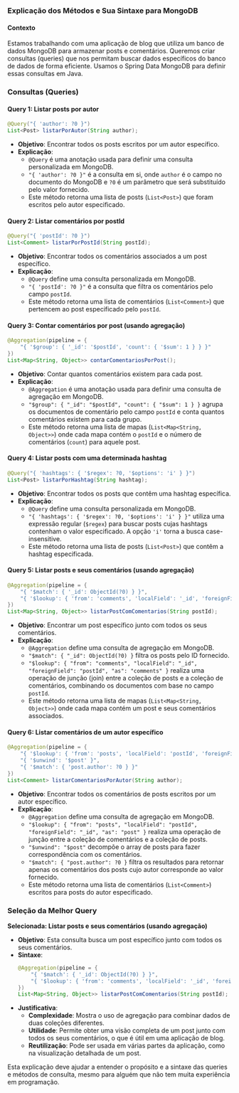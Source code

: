 ### Explicação dos Métodos e Sua Sintaxe para MongoDB

#### Contexto

Estamos trabalhando com uma aplicação de blog que utiliza um banco de dados MongoDB para armazenar posts e comentários. Queremos criar consultas (queries) que nos permitam buscar dados específicos do banco de dados de forma eficiente. Usamos o Spring Data MongoDB para definir essas consultas em Java.

### Consultas (Queries)

#### Query 1: Listar posts por autor

```java
@Query("{ 'author': ?0 }")
List<Post> listarPorAutor(String author);
```

- **Objetivo**: Encontrar todos os posts escritos por um autor específico.
- **Explicação**:
  - `@Query` é uma anotação usada para definir uma consulta personalizada em MongoDB.
  - `"{ 'author': ?0 }"` é a consulta em si, onde `author` é o campo no documento do MongoDB e `?0` é um parâmetro que será substituído pelo valor fornecido.
  - Este método retorna uma lista de posts (`List<Post>`) que foram escritos pelo autor especificado.

#### Query 2: Listar comentários por postId

```java
@Query("{ 'postId': ?0 }")
List<Comment> listarPorPostId(String postId);
```

- **Objetivo**: Encontrar todos os comentários associados a um post específico.
- **Explicação**:
  - `@Query` define uma consulta personalizada em MongoDB.
  - `"{ 'postId': ?0 }"` é a consulta que filtra os comentários pelo campo `postId`.
  - Este método retorna uma lista de comentários (`List<Comment>`) que pertencem ao post especificado pelo `postId`.

#### Query 3: Contar comentários por post (usando agregação)

```java
@Aggregation(pipeline = {
    "{ '$group': { '_id': '$postId', 'count': { '$sum': 1 } } }"
})
List<Map<String, Object>> contarComentariosPorPost();
```

- **Objetivo**: Contar quantos comentários existem para cada post.
- **Explicação**:
  - `@Aggregation` é uma anotação usada para definir uma consulta de agregação em MongoDB.
  - `"$group": { "_id": "$postId", "count": { "$sum": 1 } }` agrupa os documentos de comentário pelo campo `postId` e conta quantos comentários existem para cada grupo.
  - Este método retorna uma lista de mapas (`List<Map<String, Object>>`) onde cada mapa contém o `postId` e o número de comentários (`count`) para aquele post.

#### Query 4: Listar posts com uma determinada hashtag

```java
@Query("{ 'hashtags': { '$regex': ?0, '$options': 'i' } }")
List<Post> listarPorHashtag(String hashtag);
```

- **Objetivo**: Encontrar todos os posts que contêm uma hashtag específica.
- **Explicação**:
  - `@Query` define uma consulta personalizada em MongoDB.
  - `"{ 'hashtags': { '$regex': ?0, '$options': 'i' } }"` utiliza uma expressão regular (`$regex`) para buscar posts cujas hashtags contenham o valor especificado. A opção `'i'` torna a busca case-insensitive.
  - Este método retorna uma lista de posts (`List<Post>`) que contêm a hashtag especificada.

#### Query 5: Listar posts e seus comentários (usando agregação)

```java
@Aggregation(pipeline = {
    "{ '$match': { '_id': ObjectId(?0) } }",
    "{ '$lookup': { 'from': 'comments', 'localField': '_id', 'foreignField': 'postId', 'as': 'comments' } }"
})
List<Map<String, Object>> listarPostComComentarios(String postId);
```

- **Objetivo**: Encontrar um post específico junto com todos os seus comentários.
- **Explicação**:
  - `@Aggregation` define uma consulta de agregação em MongoDB.
  - `"$match": { "_id": ObjectId(?0) }` filtra os posts pelo ID fornecido.
  - `"$lookup": { "from": "comments", "localField": "_id", "foreignField": "postId", "as": "comments" }` realiza uma operação de junção (join) entre a coleção de posts e a coleção de comentários, combinando os documentos com base no campo `postId`.
  - Este método retorna uma lista de mapas (`List<Map<String, Object>>`) onde cada mapa contém um post e seus comentários associados.

#### Query 6: Listar comentários de um autor específico

```java
@Aggregation(pipeline = {
    "{ '$lookup': { 'from': 'posts', 'localField': 'postId', 'foreignField': '_id', 'as': 'post' } }",
    "{ '$unwind': '$post' }",
    "{ '$match': { 'post.author': ?0 } }"
})
List<Comment> listarComentariosPorAutor(String author);
```

- **Objetivo**: Encontrar todos os comentários de posts escritos por um autor específico.
- **Explicação**:
  - `@Aggregation` define uma consulta de agregação em MongoDB.
  - `"$lookup": { "from": "posts", "localField": "postId", "foreignField": "_id", "as": "post" }` realiza uma operação de junção entre a coleção de comentários e a coleção de posts.
  - `"$unwind": "$post"` decompõe o array de posts para fazer correspondência com os comentários.
  - `"$match": { "post.author": ?0 }` filtra os resultados para retornar apenas os comentários dos posts cujo autor corresponde ao valor fornecido.
  - Este método retorna uma lista de comentários (`List<Comment>`) escritos para posts do autor especificado.

### Seleção da Melhor Query

**Selecionada: Listar posts e seus comentários (usando agregação)**

- **Objetivo**: Esta consulta busca um post específico junto com todos os seus comentários.
- **Sintaxe**:
  ```java
  @Aggregation(pipeline = {
      "{ '$match': { '_id': ObjectId(?0) } }",
      "{ '$lookup': { 'from': 'comments', 'localField': '_id', 'foreignField': 'postId', 'as': 'comments' } }"
  })
  List<Map<String, Object>> listarPostComComentarios(String postId);
  ```
- **Justificativa**:
  - **Complexidade**: Mostra o uso de agregação para combinar dados de duas coleções diferentes.
  - **Utilidade**: Permite obter uma visão completa de um post junto com todos os seus comentários, o que é útil em uma aplicação de blog.
  - **Reutilização**: Pode ser usada em várias partes da aplicação, como na visualização detalhada de um post.

Esta explicação deve ajudar a entender o propósito e a sintaxe das queries e métodos de consulta, mesmo para alguém que não tem muita experiência em programação.
